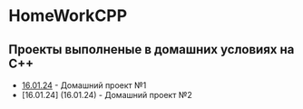 # HomeWorkCPP
## Проекты выполненые в домашних условиях на C++
- [16.01.24](16.01.24) - Домашний проект №1
- [16.01.24] (16.01.24) - Домашний проект №2
